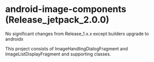 # android-image-components (Release_jetpack_2.0.0)

No significant changes from Release_1.x.x except builders upgrade to androidx


This project consists of ImageHandlingDialogFragment and ImageListDisplayFragment and supporting classes.